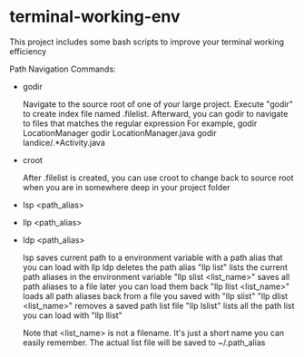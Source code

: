 # terminal-working-env
This project includes some bash scripts to improve your terminal working efficiency

Path Navigation Commands:
- godir <regex>

  Navigate to the source root of one of your large project.
  Execute "godir" to create index file named .filelist.
  Afterward, you can godir <regex> to navigate to files that matches the regular expression
  For example,
    godir LocationManager
    godir LocationManager.java
    godir landice/.*Activity.java
- croot

  After .filelist is created, you can use croot to change back to source root when you are in somewhere deep in your project folder

- lsp <path_alias>
- llp <path_alias>
- ldp <path_alias>

  lsp saves current path to a environment variable with a path alias that you can load with llp
  ldp deletes the path alias
  "llp list" lists the current path aliases in the environment variable
  "llp slist <list_name>" saves all path aliases to a file later you can load them back
  "llp llist <list_name>" loads all path aliases back from a file you saved with "llp slist"
  "llp dlist <list_name>" removes a saved path list file
  "llp lslist" lists all the path list you can load with "llp llist"
  
  Note that <list_name> is not a filename.
  It's just a short name you can easily remember.
  The actual list file will be saved to ~/.path_alias

